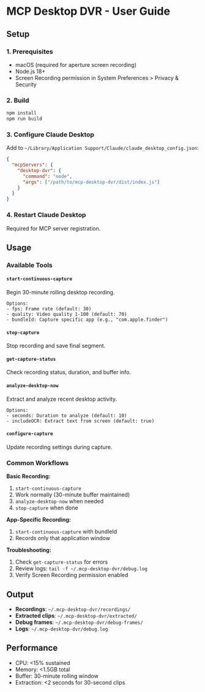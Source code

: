 # MCP Desktop DVR - User Guide

## Setup

### 1. Prerequisites
- macOS (required for aperture screen recording)
- Node.js 18+ 
- Screen Recording permission in System Preferences > Privacy & Security

### 2. Build
```bash
npm install
npm run build
```

### 3. Configure Claude Desktop
Add to `~/Library/Application Support/Claude/claude_desktop_config.json`:
```json
{
  "mcpServers": {
    "desktop-dvr": {
      "command": "node",
      "args": ["/path/to/mcp-desktop-dvr/dist/index.js"]
    }
  }
}
```

### 4. Restart Claude Desktop
Required for MCP server registration.

## Usage

### Available Tools

#### `start-continuous-capture`
Begin 30-minute rolling desktop recording.
```
Options:
- fps: Frame rate (default: 30)
- quality: Video quality 1-100 (default: 70)
- bundleId: Capture specific app (e.g., "com.apple.finder")
```

#### `stop-capture`
Stop recording and save final segment.

#### `get-capture-status`
Check recording status, duration, and buffer info.

#### `analyze-desktop-now`
Extract and analyze recent desktop activity.
```
Options:
- seconds: Duration to analyze (default: 10)
- includeOCR: Extract text from screen (default: true)
```

#### `configure-capture`
Update recording settings during capture.

### Common Workflows

**Basic Recording:**
1. `start-continuous-capture`
2. Work normally (30-minute buffer maintained)
3. `analyze-desktop-now` when needed
4. `stop-capture` when done

**App-Specific Recording:**
1. `start-continuous-capture` with bundleId
2. Records only that application window

**Troubleshooting:**
1. Check `get-capture-status` for errors
2. Review logs: `tail -f ~/.mcp-desktop-dvr/debug.log`
3. Verify Screen Recording permission enabled

## Output

- **Recordings**: `~/.mcp-desktop-dvr/recordings/`
- **Extracted clips**: `~/.mcp-desktop-dvr/extracted/`
- **Debug frames**: `~/.mcp-desktop-dvr/debug-frames/`
- **Logs**: `~/.mcp-desktop-dvr/debug.log`

## Performance

- CPU: <15% sustained
- Memory: <1.5GB total
- Buffer: 30-minute rolling window
- Extraction: <2 seconds for 30-second clips